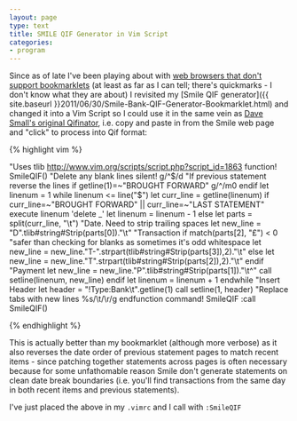 ```yaml
---
layout: page
type: text
title: SMILE QIF Generator in Vim Script
categories: 
- program
---
```

Since as of late I've been playing about with [web browsers that don't support bookmarklets](http://mason-larobina.github.com/luakit/) (at least as far as I can tell; there's quickmarks - I don't know what they are about) I revisited my [Smile QIF generator]({{ site.baseurl }}2011/06/30/Smile-Bank-QIF-Generator-Bookmarklet.html) and changed it into a Vim Script so I could use it in the same vein as [Dave Small's original Qifinator](http://www.web-development.co.uk/smile), i.e. copy and paste in from the Smile web page and "click" to process into Qif format:

{% highlight vim %}

"Uses tlib http://www.vim.org/scripts/script.php?script_id=1863
function! SmileQIF()
	"Delete any blank lines
	silent! g/^$/d
	"If previous statement reverse the lines
	if getline(1)=~"BROUGHT FORWARD"
		g/^/m0
	endif
	let linenum = 1
	while linenum <= line("$")
		let curr_line = getline(linenum)
		if curr_line=~"BROUGHT FORWARD" || curr_line=~"LAST STATEMENT"
			execute linenum 'delete _'
			let linenum = linenum - 1
		else
			let parts = split(curr_line, "\t")
			"Date. Need to strip trailing spaces
			let new_line = "D".tlib#string#Strip(parts[0])."\t"
			"Transaction
			if match(parts[2], "£") < 0
				"safer than checking for blanks as sometimes it's odd whitespace
				let new_line = new_line."T-".strpart(tlib#string#Strip(parts[3]),2)."\t"
			else
				let new_line = new_line."T".strpart(tlib#string#Strip(parts[2]),2)."\t"
			endif
			"Payment
			let new_line = new_line."P".tlib#string#Strip(parts[1])."\t\^"
			call setline(linenum, new_line)
		endif
		let linenum = linenum + 1
	endwhile
	"Insert Header
	let header = "!Type:Bank\t".getline(1)
	call setline(1, header)
	"Replace tabs with new lines
	%s/\t/\r/g
endfunction
command! SmileQIF :call SmileQIF()

{% endhighlight %}

This is actually better than my bookmarklet (although more verbose) as it also reverses the date order of previous statement pages to match recent items - since patching together statements across pages is often necessary because for some unfathomable reason Smile don't generate statements on clean date break boundaries (i.e. you'll find transactions from the same day in both recent items and previous statements).

I've just placed the above in my `.vimrc` and I call with `:SmileQIF`
